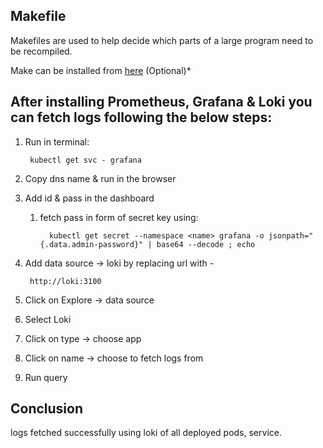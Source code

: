 ## Makefile 

Makefiles are used to help decide which parts of a large program need to be recompiled.

Make can be installed from [here](https://stackoverflow.com/a/73862277/20540922) (Optional)*

## After installing Prometheus, Grafana & Loki you can fetch logs following the below steps:
    
1. Run in terminal:
   
        kubectl get svc - grafana

2. Copy dns name & run in the browser

3. Add id & pass in the dashboard
   
   1. fetch pass in form of secret key using:
      
            kubectl get secret --namespace <name> grafana -o jsonpath="{.data.admin-password}" | base64 --decode ; echo

5. Add data source -> loki by replacing url with -

        http://loki:3100

7. Click on Explore -> data source

8. Select Loki

9. Click on type -> choose app 

10. Click on name -> choose <pod name> to fetch logs from 

11. Run query

## Conclusion
   
   logs fetched successfully using loki of all deployed pods, service.
